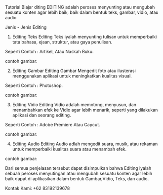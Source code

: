 Tutorial Blajar diting
EDITING adalah peroses menyunting atau mengubah sesuatu konten agar lebih baik, baik dalam bentuk teks, gambar, vidio, atau audio

Jenis - Jenis Editing
1. Editing Teks
Editing Teks iyalah menyunting tulisan untuk memperbaiki tata bahasa, ejaan, struktur, atau gaya penulisan.

Seperti Contoh : Artikel, Atau Naskah Buku.


contoh gambar:


2. Editing Gambar
Editing Gambar Mengedit foto atau ilusterasi menggunakan aplikasi untuk meningkatkan kualitas visual.

Seperti Contoh : Photoshop.

contoh gambar:


3. Editing Vidio
Editing Vidio adalah memotong, menyusun, dan menambahkan efek ke Vidio agar lebih menarik, seperti yang dilakukan aplikasi dan seorang editing.

Seperti Contoh : Adobe Premiere Atau Capcut.

contoh gambar:


4. Editing Audio
Editing Audio adlah mengedit suara, musik, atau rekaman untuk memperbaiki kualitas suara atau menambah efek.

contoh gambar:


Dari semua penjelasan tersebut dapat disimpulkan bahwa Editing iyalah sebuah peroses menyutingan atau mengubah sesuatu konten agar lebih baik dapat di aplikasikan dalam bentuk Gambar,Vidio, Teks, dan audio.

Kontak Kami: +62 83192139678

